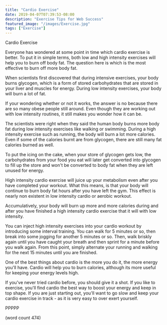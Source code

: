 ```yaml
---
title: "Cardio Exercise"
date: 2019-04-07T07:39:53-08:00
description: "Exercise Tips for Web Success"
featured_image: "/images/Exercise.jpg"
tags: ["Exercise"]
---
```


Cardio Exercise

Everyone has wondered at some point in time which
cardio exercise is better.  To put it in simple
terms, both low and high intensity exercises will
help you to burn off body fat.  The question here
is which is the most effective to burn off more
body fat.  

When scientists first discovered that during 
intensive exercises, your body burns glycogen, which
is a form of stored carbohydrates that are stored
in your liver and muscles for energy.  During low
intensity exercises, your body will burn a lot of
fat.

If your wondering whether or not it works, the
answer is no because there are so many obese people
still around.  Even though they are working out
with low intensity routines, it still makes you 
wonder how it can be.

The scientists were right when they said the human
body burns more body fat during low intensity
exercises like walking or swimming.  During a 
high intensity exercise such as running, the body
will burn a lot more calories.  Even if some of
the calories burnt are from glycogen, there are
still many fat calories burned as well.

To put the icing on the cake, when your store of
glycogen gets low, the carbohydrates from your
food you eat will later get converted into 
glycogen to fill up the store and won't be
converted to body fat when they are left unused
for energy.

High intensity cardio exercise will juice up your
metabolism even after you have completed your
workout.  What this means, is that your body will
continue to burn body fat hours after you have
left the gym.  This effect is nearly non existent
in low intensity cardio or aerobic workout.  

Accumulatively, your body will burn up more and
more calories during and after you have finished a
high intensity cardio exercise that it will with
low intensity.

You can inject high intensity exercises into your
cardio workout by introducing some interval
training. You can walk for 5 minutes or so, then
break into some jogging for another 5 minutes or
so.  Then, walk briskly again until you have
caught your breath and then sprint for a minute
before you walk again.  From this point, simply
alternate your running and walking for the 
next 15 minutes until you are finished.

One of the best things about cardio is the more
you do it, the more energy you'll have.  Cardio
will help you to burn calories, although its more
useful for keeping your energy levels high.

If you've never tried cardio before, you should
give it a shot.  If you like to exercise, you'll
find cardio the best way to boost your energy and
keep in top shape.  If you are just starting out,
you'll want to go slow and keep your cardio 
exercise in track - as it is very easy to over
exert yourself.

PPPPP

(word count 474)
